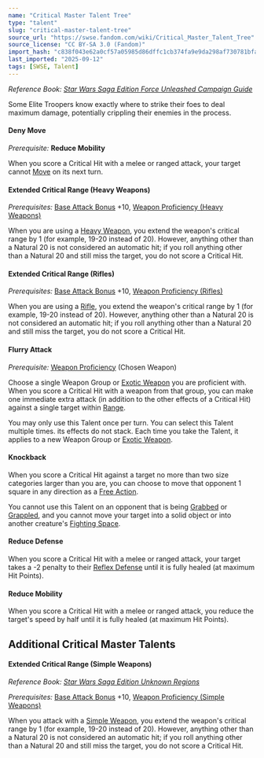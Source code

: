 ```yaml
---
name: "Critical Master Talent Tree"
type: "talent"
slug: "critical-master-talent-tree"
source_url: "https://swse.fandom.com/wiki/Critical_Master_Talent_Tree"
source_license: "CC BY-SA 3.0 (Fandom)"
import_hash: "c838f043e62a0cf57a05985d86dffc1cb374fa9e9da298af730781bfaf65947e"
last_imported: "2025-09-12"
tags: [SWSE, Talent]
---
```

*Reference Book: [Star Wars Saga Edition Force Unleashed Campaign Guide](https://swse.fandom.com/wiki/Star_Wars_Saga_Edition_Force_Unleashed_Campaign_Guide)*

Some Elite Troopers know exactly where to strike their foes to deal maximum damage, potentially crippling their enemies in the process.

#### **Deny Move**
*Prerequisite:* **Reduce Mobility**

When you score a Critical Hit with a melee or ranged attack, your target cannot [Move](https://swse.fandom.com/wiki/Move) on its next turn.

#### **Extended Critical Range (Heavy Weapons)**
*Prerequisites:* [Base Attack Bonus](https://swse.fandom.com/wiki/Base_Attack_Bonus) +10, [Weapon Proficiency (Heavy Weapons)](https://swse.fandom.com/wiki/Weapon_Proficiency_(Heavy_Weapons))

When you are using a [Heavy Weapon](https://swse.fandom.com/wiki/Heavy_Weapon), you extend the weapon's critical range by 1 (for example, 19-20 instead of 20). However, anything other than a Natural 20 is not considered an automatic hit; if you roll anything other than a Natural 20 and still miss the target, you do not score a Critical Hit.

#### **Extended Critical Range (Rifles)**
*Prerequisites:* [Base Attack Bonus](https://swse.fandom.com/wiki/Base_Attack_Bonus) +10, [Weapon Proficiency (Rifles)](https://swse.fandom.com/wiki/Weapon_Proficiency_(Rifles))

When you are using a [Rifle](https://swse.fandom.com/wiki/Rifle), you extend the weapon's critical range by 1 (for example, 19-20 instead of 20). However, anything other than a Natural 20 is not considered an automatic hit; if you roll anything other than a Natural 20 and still miss the target, you do not score a Critical Hit.

#### **Flurry Attack**
*Prerequisite:* [Weapon Proficiency](https://swse.fandom.com/wiki/Weapon_Proficiency) (Chosen Weapon)

Choose a single Weapon Group or [Exotic Weapon](https://swse.fandom.com/wiki/Exotic_Weapon) you are proficient with. When you score a Critical Hit with a weapon from that group, you can make one immediate extra attack (in addition to the other effects of a Critical Hit) against a single target within [Range](https://swse.fandom.com/wiki/Range).

You may only use this Talent once per turn. You can select this Talent multiple times. its effects do not stack. Each time you take the Talent, it applies to a new Weapon Group or [Exotic Weapon](https://swse.fandom.com/wiki/Exotic_Weapon).

#### **Knockback**
When you score a Critical Hit against a target no more than two size categories larger than you are, you can choose to move that opponent 1 square in any direction as a [Free Action](https://swse.fandom.com/wiki/Free_Action).

You cannot use this Talent on an opponent that is being [Grabbed](https://swse.fandom.com/wiki/Grabbed) or [Grappled](https://swse.fandom.com/wiki/Grappled), and you cannot move your target into a solid object or into another creature's [Fighting Space](https://swse.fandom.com/wiki/Fighting_Space).

#### **Reduce Defense**
When you score a Critical Hit with a melee or ranged attack, your target takes a -2 penalty to their [Reflex Defense](https://swse.fandom.com/wiki/Reflex_Defense) until it is fully healed (at maximum Hit Points).

#### **Reduce Mobility**
When you score a Critical Hit with a melee or ranged attack, you reduce the target's speed by half until it is fully healed (at maximum Hit Points).

## Additional Critical Master Talents

#### **Extended Critical Range (Simple Weapons)**
*Reference Book: [Star Wars Saga Edition Unknown Regions](https://swse.fandom.com/wiki/Star_Wars_Saga_Edition_Unknown_Regions)*

*Prerequisites:* [Base Attack Bonus](https://swse.fandom.com/wiki/Base_Attack_Bonus) +10, [Weapon Proficiency (Simple Weapons)](https://swse.fandom.com/wiki/Weapon_Proficiency_(Simple_Weapons))

When you attack with a [Simple Weapon](https://swse.fandom.com/wiki/Simple_Weapon), you extend the weapon's critical range by 1 (for example, 19-20 instead of 20). However, anything other than a Natural 20 is not considered an automatic hit; if you roll anything other than a Natural 20 and still miss the target, you do not score a Critical Hit.